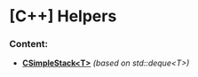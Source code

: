 # [C++] Helpers

### Content:
- [**CSimpleStack&lt;T&gt;**](CSimpleStack.h) *(based on std::deque&lt;T&gt;)*
